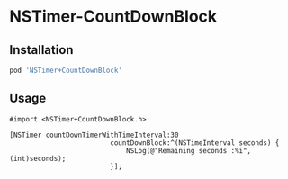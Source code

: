 # NSTimer-CountDownBlock

## Installation

```ruby
pod 'NSTimer+CountDownBlock'
```

## Usage

```obj-c
#import <NSTimer+CountDownBlock.h>

[NSTimer countDownTimerWithTimeInterval:30
                         countDownBlock:^(NSTimeInterval seconds) {
                             NSLog(@"Remaining seconds :%i", (int)seconds);
                         }];
```
